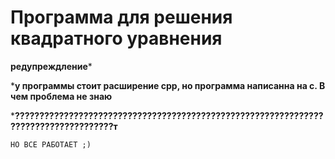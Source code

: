Программа для решения квадратного уравнения
=====================

**редупреждление***

***у программы стоит расширение cpp, но программа написанна на c. В чем проблема не знаю**

***????????????????????????????????????????????????????????????????????????????????????т**

`НО ВСЕ РАБОТАЕТ ;)`
	      
